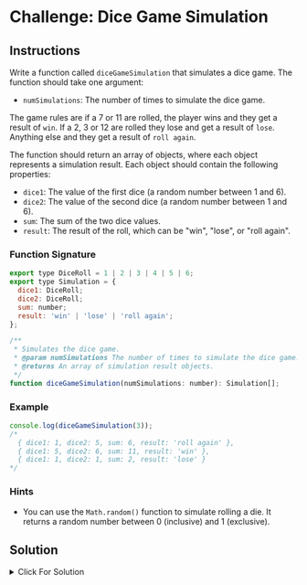 # Challenge: Dice Game Simulation

## Instructions

Write a function called `diceGameSimulation` that simulates a dice game. The function should take one argument:

- `numSimulations`: The number of times to simulate the dice game.

The game rules are if a 7 or 11 are rolled, the player wins and they get a result of `win`. If a 2, 3 or 12 are rolled they lose and get a result of `lose`. Anything else and they get a result of `roll again`.

The function should return an array of objects, where each object represents a simulation result. Each object should contain the following properties:

- `dice1`: The value of the first dice (a random number between 1 and 6).
- `dice2`: The value of the second dice (a random number between 1 and 6).
- `sum`: The sum of the two dice values.
- `result`: The result of the roll, which can be "win", "lose", or "roll again".

### Function Signature

```js
export type DiceRoll = 1 | 2 | 3 | 4 | 5 | 6;
export type Simulation = {
  dice1: DiceRoll;
  dice2: DiceRoll;
  sum: number;
  result: 'win' | 'lose' | 'roll again';
};

/**
 * Simulates the dice game.
 * @param numSimulations The number of times to simulate the dice game.
 * @returns An array of simulation result objects.
 */
function diceGameSimulation(numSimulations: number): Simulation[];
```

### Example

```js
console.log(diceGameSimulation(3));
/*
  { dice1: 1, dice2: 5, sum: 6, result: 'roll again' },
  { dice1: 5, dice2: 6, sum: 11, result: 'win' },
  { dice1: 1, dice2: 1, sum: 2, result: 'lose' }
*/
```

### Hints

- You can use the `Math.random()` function to simulate rolling a die. It returns a random number between 0 (inclusive) and 1 (exclusive).

## Solution

<details>
  <summary>Click For Solution</summary>

```js
function rollDice(): DiceRoll {
  return (Math.floor(Math.random() * 6) + 1) as DiceRoll;
}

export function diceGameSimulation(numSimulations: number): Simulation[] {
  const results = [];

  for (let i = 0; i < numSimulations; i++) {
    const dice1 = rollDice();
    const dice2 = rollDice();
    const sum = dice1 + dice2;

    let result: Simulation['result'];
    if (sum === 7 || sum === 11) {
      result = 'win';
    } else if (sum === 2 || sum === 3 || sum === 12) {
      result = 'lose';
    } else {
      result = 'roll again';
    }

    results.push({ dice1, dice2, sum, result });
  }

  return results;
}
```

### Explanation

- The `rollDice` function simulates rolling a single die. It uses `Math.random()` to generate a random decimal between 0 (inclusive) and 1 (exclusive), multiplies it by 6, rounds down, and adds 1 to get a random integer between 1 and 6.
- The `diceGameSimulation` function simulates the dice game for the specified number of simulations. It uses the `rollDice` function to generate random dice values and calculates the sum of the two dice.
- Depending on the sum, the `result` property is determined according to the game rules.
- The results of each simulation are stored in an array of objects.

</details>
